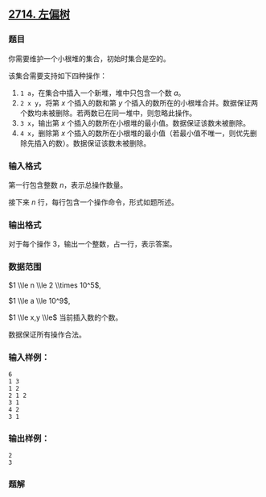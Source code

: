 ## [2714\. 左偏树](https://www.acwing.com/problem/content/2716/)

### 题目

你需要维护一个小根堆的集合，初始时集合是空的。

该集合需要支持如下四种操作：

1. `1 a`，在集合中插入一个新堆，堆中只包含一个数 $a$。
2. `2 x y`，将第 $x$ 个插入的数和第 $y$ 个插入的数所在的小根堆合并。数据保证两个数均未被删除。若两数已在同一堆中，则忽略此操作。
3. `3 x`，输出第 $x$ 个插入的数所在小根堆的最小值。数据保证该数未被删除。
4. `4 x`，删除第 $x$ 个插入的数所在小根堆的最小值（若最小值不唯一，则优先删除先插入的数）。数据保证该数未被删除。

### 输入格式

第一行包含整数 $n$，表示总操作数量。

接下来 $n$ 行，每行包含一个操作命令，形式如题所述。

### 输出格式

对于每个操作 $3$，输出一个整数，占一行，表示答案。

### 数据范围

$1 \\le n \\le 2 \\times 10^5$,

$1 \\le a \\le 10^9$,

$1 \\le x,y \\le$ 当前插入数的个数。

数据保证所有操作合法。

### 输入样例：

```
6
1 3
1 2
2 1 2
3 1
4 2
3 1
```

### 输出样例：

```
2
3
```

### 题解

